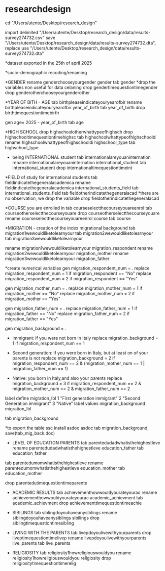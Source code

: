 # researchdesign
cd "/Users/utente/Desktop/research_design"

import delimited "/Users/utente/Desktop/research_design/data/results-survey274732.csv"
save "/Users/utente/Desktop/research_design/data/results-survey274732.dta", replace 
use "/Users/utente/Desktop/research_design/data/results-survey274732.dta"

*dataset exported in the 25th of april 2025

*socio-demographic recoding/renaming

*GENDER
rename genderchooseyourgender gender
tab gender
*drop the variables non useful for data celaning
drop gendertimequestiontimegender
drop genderotherchooseyourgenderother

*YEAR OF BITH - AGE 
tab birthpleaseindicateyouryearofbir
rename birthpleaseindicateyouryearofbir year_of_birth
tab year_of_birth
drop birthtimequestiontimebirth

gen age= 2025 - year_of_birth
tab age

*HIGH SCHOOL
drop highschoolotherwhattypeofhighsch
drop highschooltimequestiontimehighsc
tab highschoolwhattypeofhighschooldi
rename highschoolwhattypeofhighschooldi highschool_type
tab highschool_type

* being INTERNATIONAL student
tab internationalareyouaninternation
rename internationalareyouaninternation international_student
tab international_student
drop internationaltimequestiontimeint

*FIELD of study for international students
tab fieldindicatethegeneralacademica
rename fieldindicatethegeneralacademica international_students_field
tab international_students_field
tab fieldotherindicatethegeneralacad 
*there are no observation, we drop the variable 
drop fieldotherindicatethegeneralacad 

*COURSE you are enrolled in
tab courseselectthecourseyouareenrol
tab courseotherselectthecourseyouare
drop courseotherselectthecourseyouare
rename courseselectthecourseyouareenrol course
tab course

*MIGRATION - creation of the index migrational background
tab migration1wewouldliketolearnyour
tab migration2wewouldliketolearnyour
tab migration3wewouldliketolearnyour

rename migration1wewouldliketolearnyour migration_respondent
rename migration2wewouldliketolearnyour migration_mother
rename migration3wewouldliketolearnyour migration_father 

*create numerical variables 
gen migration_respondent_num = .
replace migration_respondent_num = 1 if migration_respondent == "No"
replace migration_respondent_num = 2 if migration_respondent == "Yes"

gen migration_mother_num = .
replace migration_mother_num = 1 if migration_mother == "No"
replace migration_mother_num = 2 if migration_mother == "Yes"

gen migration_father_num = .
replace migration_father_num = 1 if migration_father == "No"
replace migration_father_num = 2 if migration_father == "Yes"

gen migration_background = .

* Immigrant: if you were not born in Italy
replace migration_background = 1 if migration_respondent_num == 1

* Second generation: if you were born in Italy, but at least on of your parents is not
replace migration_background = 2 if migration_respondent_num == 2 & (migration_mother_num == 1 | migration_father_num == 1)

* Native: you born in Italy,and also your parents 
replace migration_background = 3 if migration_respondent_num == 2 & migration_mother_num == 2 & migration_father_num == 2

label define migration_lbl 1 "First generation immigrant" 2 "Second Generation immigrant" 3 "Native"
label values migration_background migration_lbl

tab migration_background

*to export the table
ssc install asdoc
asdoc tab migration_background, save(tab_mig_back.doc)

* LEVEL OF EDUCATION PARENTS
tab parentedudadwhatisthehighestleve
rename parentedudadwhatisthehighestleve education_father
tab education_father

tab parentedumomwhatisthehighestleve
rename parentedumomwhatisthehighestleve education_mother
tab education_mother

drop parentedutimequestiontimeparente

* ACADEMIC RESULTS
tab achievementhowwouldyourateyourac
rename achievementhowwouldyourateyourac academic_achievment
tab academic_achievment
drop achievementtimequestiontimeachie

* SIBILINGS
tab siblingdoyouhaveanysiblings
rename siblingdoyouhaveanysiblings sibilings
drop siblingtimequestiontimesibling

* LIVING WITH THE PARENTS 
tab livepdoyoulivewithyourparents
drop liveptimequestiontimelivep
rename livepdoyoulivewithyourparents live_parents
tab live_parents

* RELIGIOSITY 
tab religiosity1howreligiouswouldyou
rename religiosity1howreligiouswouldyou religiosity
drop religiositytimequestiontimerelig


